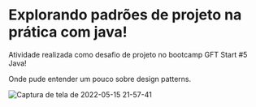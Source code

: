 # Explorando padrões de projeto na prática com java!

Atividade realizada como desafio de projeto no bootcamp GFT Start #5 Java!

Onde pude entender um pouco sobre design patterns.

![Captura de tela de 2022-05-15 21-57-41](https://user-images.githubusercontent.com/85415148/168503074-c70fecbc-d33c-4ced-b542-a081d5a485f9.png)
